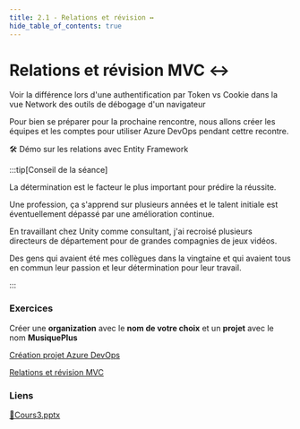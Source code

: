 ```yaml
---
title: 2.1 - Relations et révision ↔️
hide_table_of_contents: true
---
```


# Relations et révision MVC ↔️

Voir la différence lors d'une authentification par Token vs Cookie dans la vue Network des outils de débogage d'un navigateur

Pour bien se préparer pour la prochaine rencontre, nous allons créer les équipes et les comptes pour utiliser Azure DevOps pendant cettre recontre.

🛠️ Démo sur les relations avec Entity Framework

:::tip[Conseil de la séance]

La détermination est le facteur le plus important pour prédire la réussite.

Une profession, ça s'apprend sur plusieurs années et le talent initiale est éventuellement dépassé par une amélioration continue.

En travaillant chez Unity comme consultant, j'ai recroisé plusieurs directeurs de département pour de grandes compagnies de jeux vidéos.

Des gens qui avaient été mes collègues dans la vingtaine et qui avaient tous en commun leur passion et leur détermination pour leur travail.

:::

### Exercices

Créer une **organization** avec le **nom de votre choix** et un **projet** avec le nom **MusiquePlus**

[Création projet Azure DevOps](/exercices/AzureDevOps)

[Relations et révision MVC](/exercices/Relations)

### Liens

[🔗Cours3.pptx](https://cegepedouardmontpetit.sharepoint.com/:p:/s/CMT420InformatiqueComitesCours-5W5/EfXih-QqxJ9KjuHxuYDFCnIBoihZuti-21ETCJPaSusHFg?e=cMYFqQ)
